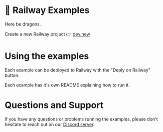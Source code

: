 # 🚂 Railway Examples

Here be dragons.

Create a new Railway project 👉 [dev.new](https://dev.new)

# Using the examples

Each example can be deployed to Railway with the "Deply on Railway" button.

Each example has it's own README explaining how to run it.

# Questions and Support

If you have any questions or problems running the examples, please don't hesitate to reach out on our [Discord server](https://discord.gg/xAm2w6g).
